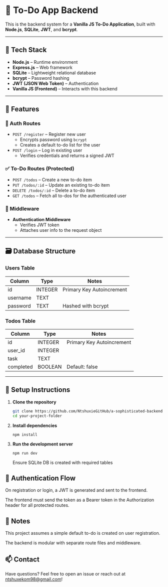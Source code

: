 # 📝 To-Do App Backend

This is the backend system for a **Vanilla JS To-Do Application**, built with **Node.js**, **SQLite**, **JWT**, and **bcrypt**.

---

## 🔧 Tech Stack

- **Node.js** – Runtime environment
- **Express.js** – Web framework
- **SQLite** – Lightweight relational database
- **bcrypt** – Password hashing
- **JWT (JSON Web Token)** – Authentication
- **Vanilla JS (Frontend)** – Interacts with this backend

---

## 📁 Features

### 🔐 Auth Routes

- `POST /register` – Register new user
  - Encrypts password using `bcrypt`
  - Creates a default to-do list for the user
- `POST /login` – Log in existing user
  - Verifies credentials and returns a signed JWT

### ✅ To-Do Routes (Protected)

- `POST /todos` – Create a new to-do item
- `PUT /todos/:id` – Update an existing to-do item
- `DELETE /todos/:id` – Delete a to-do item
- `GET /todos` – Fetch all to-dos for the authenticated user

### 🧠 Middleware

- **Authentication Middleware**
  - Verifies JWT token
  - Attaches user info to the request object

---

## 🗃️ Database Structure

### Users Table

| Column   | Type    | Notes                     |
| -------- | ------- | ------------------------- |
| id       | INTEGER | Primary Key Autoincrement |
| username | TEXT    |                           |
| password | TEXT    | Hashed with bcrypt        |

### Todos Table

| Column    | Type    | Notes                     |
| --------- | ------- | ------------------------- |
| id        | INTEGER | Primary Key Autoincrement |
| user_id   | INTEGER |                           |
| task      | TEXT    |                           |
| completed | BOOLEAN | Default: false            |

---

## 🚀 Setup Instructions

1. **Clone the repository**

   ```bash
   git clone https://github.com/NtshuxieGitHub/a-sophisticated-backend
   cd your-project-folder
   ```

2. **Install dependencies**

   ```
   npm install
   ```

3. **Run the development server**

   ```
   npm run dev
   ```

   Ensure SQLite DB is created with required tables

## 🔐 Authentication Flow

On registration or login, a JWT is generated and sent to the frontend.

The frontend must send the token as a Bearer token in the Authorization header for all protected routes.

## 📌 Notes

This project assumes a simple default to-do is created on user registration.

The backend is modular with separate route files and middleware.

## 📫 Contact

Have questions? Feel free to open an issue or reach out at ntshuxekom98@gmail.com!
